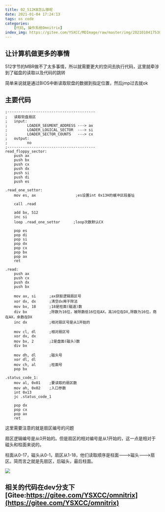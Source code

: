 ```yaml
---
title: 02_512KB怎么够呢
date: 2021-01-04 17:24:13
tags: os code
categories: 
    [代码, 操作系统Omnitrix]
index_img: https://gitee.com/YSXCC/MDImage/raw/master/img/20210104175300.webp
---
```


## 让计算机做更多的事情

512字节的MBR做不了太多事情，所以就需要更大的空间去执行代码，这里就牵涉到了磁盘的读取以及代码的跳转<br>

简单来说就是通过BIOS中断读取软盘的数据到指定位置，然后jmp过去就ok

## 主要代码

```x86asm
;----------------------------------------
;   读取软盘扇区
;   input:  
;         LOADER_SEGMENT_ADDRESS ---> ax
;         LOADER_LOGICAL_SECTOR  ---> si
;         LOADER_SECTOR_COUNTS   ---> cx
;   output:
;         no
;----------------------------------------
read_floppy_sector:
    push ax
    push bx
    push cx
    push dx
    push si
    push di
    push es

.read_one_settor:
    mov es, ax                  ;es设置int 0x13H的缓冲区段基址

    call .read

    add bx, 512
    inc si
    loop .read_one_settor      ;loop次数默认CX

    pop es
    pop di
    pop si
    pop dx
    pop cx
    pop bx
    pop ax
    ret

.read:
	push ax 
	push cx 
	push dx 
	push bx   
    
    mov ax, si      ;ax获取逻辑扇区号
    xor dx, dx      ;清空dx用于除法
    mov bx, 18      ;18是柱面(磁道)数
    div bx          ;除数为16位，被除数低16位在AX，高16位在DX,除数为16位，商在AX，余数在DX
    inc dx          ;相对扇区号是从1开始的

    mov cl, dl      ;相对扇区号
    xor dx, dx
    mov bx, 2       ;2是盘面(磁头)数
    div bx

    mov dh, dl      ;磁头号
    xor dl, dl
    mov ch, al      ;柱面号
    pop bx

.status_code_1:
    mov al, 0x01    ;要读取的扇区数
    mov ah, 0x02    ;入口参数
    int 0x13
    jc .status_code_1

    pop dx
	pop cx
	pop ax
    ret
```

这里需要注意的就是扇区编号的问题<br>

扇区逻辑编号是从0开始的。但是扇区的相对编号是从1开始的，这一点是相对于磁头和柱面来说的。<br>

柱面从0-17，磁头从0-1，扇区从1-18，他们读取顺序是柱面--->磁头--->扇区。简而言之就是先扇区，后磁头，最后柱面。

![](https://gitee.com/YSXCC/MDImage/raw/master/img/20210104175300.webp)

## 相关的代码在dev分支下[Gitee:https://gitee.com/YSXCC/omnitrix](https://gitee.com/YSXCC/omnitrix)